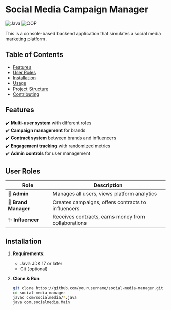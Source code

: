 # Social Media Campaign Manager

![Java](https://img.shields.io/badge/Java-17+-blue) 
![OOP](https://img.shields.io/badge/OOP-Design-success)

This is a console-based backend application that simulates a social media marketing platform .

## Table of Contents
- [Features](#features)
- [User Roles](#user-roles)
- [Installation](#installation)
- [Usage](#usage)
- [Project Structure](#project-structure)
- [Contributing](#contributing)

## Features

✔️ **Multi-user system** with different roles  
✔️ **Campaign management** for brands  
✔️ **Contract system** between brands and influencers  
✔️ **Engagement tracking** with randomized metrics  
✔️ **Admin controls** for user management  

## User Roles

| Role | Description |
|------|-------------|
| 👑 **Admin** | Manages all users, views platform analytics |
| 💼 **Brand Manager** | Creates campaigns, offers contracts to influencers |
| ✨ **Influencer** | Receives contracts, earns money from collaborations |

## Installation

1. **Requirements**:
   - Java JDK 17 or later
   - Git (optional)

2. **Clone & Run**:
   ```bash
   git clone https://github.com/yourusername/social-media-manager.git
   cd social-media-manager
   javac com/socialmedia/*.java
   java com.socialmedia.Main
